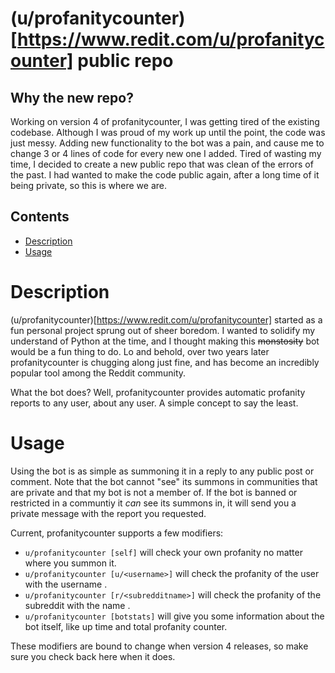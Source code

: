 # (u/profanitycounter)[https://www.redit.com/u/profanitycounter] public repo

## Why the new repo?

Working on version 4 of profanitycounter, I was getting tired of the existing codebase. Although I was proud of my work up until the point, the code was just messy. Adding new functionality to the bot was a pain, and cause me to change 3 or 4 lines of code for every new one I added. Tired of wasting my time, I decided to create a new public repo that was clean of the errors of the past. I had wanted to make the code public again, after a long time of it being private, so this is where we are. 


## Contents
* [Description](#description)
* [Usage](#usage)


# Description

(u/profanitycounter)[https://www.redit.com/u/profanitycounter] started as a fun personal project sprung out of sheer boredom. I wanted to solidify my understand of Python at the time, and I thought making this ~~monstosity~~ bot would be a fun thing to do. Lo and behold, over two years later profanitycounter is chugging along just fine, and has become an incredibly popular tool among the Reddit community. 

What the bot does? Well, profanitycounter provides automatic profanity reports to any user, about any user. A simple concept to say the least.


# Usage

Using the bot is as simple as summoning it in a reply to any public post or comment. Note that the bot cannot "see" its summons in communities that are private and that my bot is not a member of. If the bot is banned or restricted in a communtiy it *can* see its summons in, it will send you a private message with the report you requested. 

Current, profanitycounter supports a few modifiers:
* `u/profanitycounter [self]` will check your own profanity no matter where you summon it. 
* `u/profanitycounter [u/<username>]` will check the profanity of the user with the username <username>.
* `u/profanitycounter [r/<subredditname>]` will check the profanity of the subreddit with the name <subredditname>.
* `u/profanitycounter [botstats]` will give you some information about the bot itself, like up time and total profanity counter.

These modifiers are bound to change when version 4 releases, so make sure you check back here when it does.